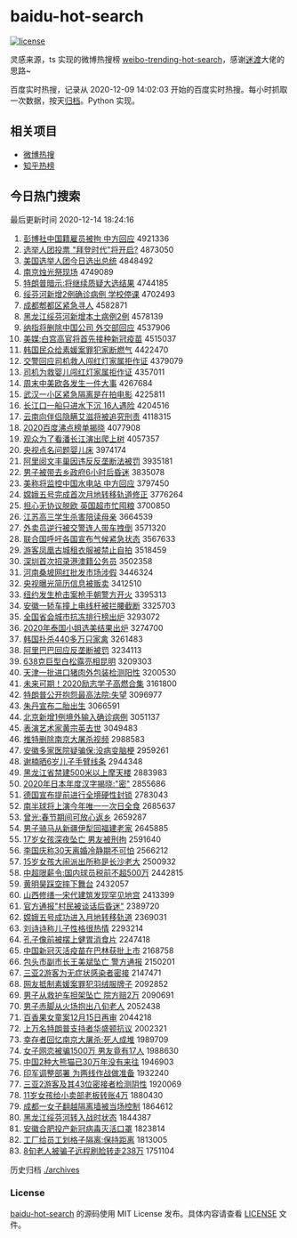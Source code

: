 # baidu-hot-search

[![license](https://img.shields.io/github/license/Arrackisarookie/baidu-hot-search)](https://github.com/Arrackisarookie/baidu-hot-search/blob/master/LICENSE)

灵感来源，ts 实现的微博热搜榜 [weibo-trending-hot-search](https://github.com/justjavac/weibo-trending-hot-search)，感谢[迷渡](https://github.com/justjavac)大佬的思路~

百度实时热搜，记录从 2020-12-09 14:02:03 开始的百度实时热搜。每小时抓取一次数据，按天[归档](./archives)。Python 实现。

## 相关项目
+ [微博热搜](https://github.com/Arrackisarookie/weibo-hot-search)
+ [知乎热榜](https://github.com/Arrackisarookie/zhihu-top-search)

## 今日热门搜索

<!-- Rank Begin -->

最后更新时间 2020-12-14 18:24:16

1. [彭博社中国籍雇员被拘 中方回应](http://www.baidu.com/baidu?cl=3&tn=SE_baiduhomet8_jmjb7mjw&rsv_dl=fyb_top&fr=top1000&wd=%C5%ED%B2%A9%C9%E7%D6%D0%B9%FA%BC%AE%B9%CD%D4%B1%B1%BB%BE%D0%20%D6%D0%B7%BD%BB%D8%D3%A6) 4921336
1. [选举人团投票 "拜登时代"将开启?](http://www.baidu.com/baidu?cl=3&tn=SE_baiduhomet8_jmjb7mjw&rsv_dl=fyb_top&fr=top1000&wd=%D1%A1%BE%D9%C8%CB%CD%C5%CD%B6%C6%B1%20%22%B0%DD%B5%C7%CA%B1%B4%FA%22%BD%AB%BF%AA%C6%F4%3F) 4873050
1. [美国选举人团今日选出总统](http://www.baidu.com/baidu?cl=3&tn=SE_baiduhomet8_jmjb7mjw&rsv_dl=fyb_top&fr=top1000&wd=%C3%C0%B9%FA%D1%A1%BE%D9%C8%CB%CD%C5%BD%F1%C8%D5%D1%A1%B3%F6%D7%DC%CD%B3) 4848492
1. [南京烛光祭现场](http://www.baidu.com/baidu?cl=3&tn=SE_baiduhomet8_jmjb7mjw&rsv_dl=fyb_top&fr=top1000&wd=%C4%CF%BE%A9%D6%F2%B9%E2%BC%C0%CF%D6%B3%A1) 4749089
1. [特朗普暗示:将继续质疑大选结果](http://www.baidu.com/baidu?cl=3&tn=SE_baiduhomet8_jmjb7mjw&rsv_dl=fyb_top&fr=top1000&wd=%CC%D8%C0%CA%C6%D5%B0%B5%CA%BE%3A%BD%AB%BC%CC%D0%F8%D6%CA%D2%C9%B4%F3%D1%A1%BD%E1%B9%FB) 4744185
1. [绥芬河新增2例确诊病例 学校停课](http://www.baidu.com/baidu?cl=3&tn=SE_baiduhomet8_jmjb7mjw&rsv_dl=fyb_top&fr=top1000&wd=%CB%E7%B7%D2%BA%D3%D0%C2%D4%F62%C0%FD%C8%B7%D5%EF%B2%A1%C0%FD%20%D1%A7%D0%A3%CD%A3%BF%CE) 4702493
1. [成都郫都区紧急寻人](http://www.baidu.com/baidu?cl=3&tn=SE_baiduhomet8_jmjb7mjw&rsv_dl=fyb_top&fr=top1000&wd=%B3%C9%B6%BC%DB%AF%B6%BC%C7%F8%BD%F4%BC%B1%D1%B0%C8%CB) 4582871
1. [黑龙江绥芬河新增本土病例2例](http://www.baidu.com/baidu?cl=3&tn=SE_baiduhomet8_jmjb7mjw&rsv_dl=fyb_top&fr=top1000&wd=%BA%DA%C1%FA%BD%AD%CB%E7%B7%D2%BA%D3%D0%C2%D4%F6%B1%BE%CD%C1%B2%A1%C0%FD2%C0%FD) 4578139
1. [纳指将删除中国公司 外交部回应](http://www.baidu.com/baidu?cl=3&tn=SE_baiduhomet8_jmjb7mjw&rsv_dl=fyb_top&fr=top1000&wd=%C4%C9%D6%B8%BD%AB%C9%BE%B3%FD%D6%D0%B9%FA%B9%AB%CB%BE%20%CD%E2%BD%BB%B2%BF%BB%D8%D3%A6) 4537906
1. [美媒:白宫高官将首先接种新冠疫苗](http://www.baidu.com/baidu?cl=3&tn=SE_baiduhomet8_jmjb7mjw&rsv_dl=fyb_top&fr=top1000&wd=%C3%C0%C3%BD%3A%B0%D7%B9%AC%B8%DF%B9%D9%BD%AB%CA%D7%CF%C8%BD%D3%D6%D6%D0%C2%B9%DA%D2%DF%C3%E7) 4515037
1. [韩国民众给素媛案罪犯家断燃气](http://www.baidu.com/baidu?cl=3&tn=SE_baiduhomet8_jmjb7mjw&rsv_dl=fyb_top&fr=top1000&wd=%BA%AB%B9%FA%C3%F1%D6%DA%B8%F8%CB%D8%E6%C2%B0%B8%D7%EF%B7%B8%BC%D2%B6%CF%C8%BC%C6%F8) 4422470
1. [交警回应司机救人闯红灯家属拒作证](http://www.baidu.com/baidu?cl=3&tn=SE_baiduhomet8_jmjb7mjw&rsv_dl=fyb_top&fr=top1000&wd=%BD%BB%BE%AF%BB%D8%D3%A6%CB%BE%BB%FA%BE%C8%C8%CB%B4%B3%BA%EC%B5%C6%BC%D2%CA%F4%BE%DC%D7%F7%D6%A4) 4379079
1. [司机为救婴儿闯红灯家属拒作证](http://www.baidu.com/baidu?cl=3&tn=SE_baiduhomet8_jmjb7mjw&rsv_dl=fyb_top&fr=top1000&wd=%CB%BE%BB%FA%CE%AA%BE%C8%D3%A4%B6%F9%B4%B3%BA%EC%B5%C6%BC%D2%CA%F4%BE%DC%D7%F7%D6%A4) 4357011
1. [周末中美欧各发生一件大事](http://www.baidu.com/baidu?cl=3&tn=SE_baiduhomet8_jmjb7mjw&rsv_dl=fyb_top&fr=top1000&wd=%D6%DC%C4%A9%D6%D0%C3%C0%C5%B7%B8%F7%B7%A2%C9%FA%D2%BB%BC%FE%B4%F3%CA%C2) 4267684
1. [武汉一小区紧急隔离是在拍电影](http://www.baidu.com/baidu?cl=3&tn=SE_baiduhomet8_jmjb7mjw&rsv_dl=fyb_top&fr=top1000&wd=%CE%E4%BA%BA%D2%BB%D0%A1%C7%F8%BD%F4%BC%B1%B8%F4%C0%EB%CA%C7%D4%DA%C5%C4%B5%E7%D3%B0) 4225811
1. [长江口一船只进水下沉 16人遇险](http://www.baidu.com/baidu?cl=3&tn=SE_baiduhomet8_jmjb7mjw&rsv_dl=fyb_top&fr=top1000&wd=%B3%A4%BD%AD%BF%DA%D2%BB%B4%AC%D6%BB%BD%F8%CB%AE%CF%C2%B3%C1%2016%C8%CB%D3%F6%CF%D5) 4204516
1. [云南向伴侣隐瞒艾滋将被追究刑责](http://www.baidu.com/baidu?cl=3&tn=SE_baiduhomet8_jmjb7mjw&rsv_dl=fyb_top&fr=top1000&wd=%D4%C6%C4%CF%CF%F2%B0%E9%C2%C2%D2%FE%C2%F7%B0%AC%D7%CC%BD%AB%B1%BB%D7%B7%BE%BF%D0%CC%D4%F0) 4118315
1. [2020百度沸点榜单揭晓](http://www.baidu.com/baidu?cl=3&tn=SE_baiduhomet8_jmjb7mjw&rsv_dl=fyb_top&fr=top1000&wd=2020%B0%D9%B6%C8%B7%D0%B5%E3%B0%F1%B5%A5%BD%D2%CF%FE) 4077908
1. [观众为了看潘长江演出爬上树](http://www.baidu.com/baidu?cl=3&tn=SE_baiduhomet8_jmjb7mjw&rsv_dl=fyb_top&fr=top1000&wd=%B9%DB%D6%DA%CE%AA%C1%CB%BF%B4%C5%CB%B3%A4%BD%AD%D1%DD%B3%F6%C5%C0%C9%CF%CA%F7) 4057357
1. [央视点名问题婴儿床](http://www.baidu.com/baidu?cl=3&tn=SE_baiduhomet8_jmjb7mjw&rsv_dl=fyb_top&fr=top1000&wd=%D1%EB%CA%D3%B5%E3%C3%FB%CE%CA%CC%E2%D3%A4%B6%F9%B4%B2) 3974174
1. [阿里阅文丰巢因违反反垄断法被罚](http://www.baidu.com/baidu?cl=3&tn=SE_baiduhomet8_jmjb7mjw&rsv_dl=fyb_top&fr=top1000&wd=%B0%A2%C0%EF%D4%C4%CE%C4%B7%E1%B3%B2%D2%F2%CE%A5%B7%B4%B7%B4%C2%A2%B6%CF%B7%A8%B1%BB%B7%A3) 3935181
1. [男子被带去乡政府6小时后昏迷](http://www.baidu.com/baidu?cl=3&tn=SE_baiduhomet8_jmjb7mjw&rsv_dl=fyb_top&fr=top1000&wd=%C4%D0%D7%D3%B1%BB%B4%F8%C8%A5%CF%E7%D5%FE%B8%AE6%D0%A1%CA%B1%BA%F3%BB%E8%C3%D4) 3835078
1. [美称将监控中国水电站 中方回应](http://www.baidu.com/baidu?cl=3&tn=SE_baiduhomet8_jmjb7mjw&rsv_dl=fyb_top&fr=top1000&wd=%C3%C0%B3%C6%BD%AB%BC%E0%BF%D8%D6%D0%B9%FA%CB%AE%B5%E7%D5%BE%20%D6%D0%B7%BD%BB%D8%D3%A6) 3797450
1. [嫦娥五号完成首次月地转移轨道修正](http://www.baidu.com/baidu?cl=3&tn=SE_baiduhomet8_jmjb7mjw&rsv_dl=fyb_top&fr=top1000&wd=%E6%CF%B6%F0%CE%E5%BA%C5%CD%EA%B3%C9%CA%D7%B4%CE%D4%C2%B5%D8%D7%AA%D2%C6%B9%EC%B5%C0%D0%DE%D5%FD) 3776264
1. [担心无协议脱欧 英国超市忙囤粮](http://www.baidu.com/baidu?cl=3&tn=SE_baiduhomet8_jmjb7mjw&rsv_dl=fyb_top&fr=top1000&wd=%B5%A3%D0%C4%CE%DE%D0%AD%D2%E9%CD%D1%C5%B7%20%D3%A2%B9%FA%B3%AC%CA%D0%C3%A6%B6%DA%C1%B8) 3700850
1. [江苏高三学生杀害陪读母亲](http://www.baidu.com/baidu?cl=3&tn=SE_baiduhomet8_jmjb7mjw&rsv_dl=fyb_top&fr=top1000&wd=%BD%AD%CB%D5%B8%DF%C8%FD%D1%A7%C9%FA%C9%B1%BA%A6%C5%E3%B6%C1%C4%B8%C7%D7) 3664539
1. [外卖员逆行被交警连人带车拽倒](http://www.baidu.com/baidu?cl=3&tn=SE_baiduhomet8_jmjb7mjw&rsv_dl=fyb_top&fr=top1000&wd=%CD%E2%C2%F4%D4%B1%C4%E6%D0%D0%B1%BB%BD%BB%BE%AF%C1%AC%C8%CB%B4%F8%B3%B5%D7%A7%B5%B9) 3571320
1. [联合国呼吁各国宣布气候紧急状态](http://www.baidu.com/baidu?cl=3&tn=SE_baiduhomet8_jmjb7mjw&rsv_dl=fyb_top&fr=top1000&wd=%C1%AA%BA%CF%B9%FA%BA%F4%D3%F5%B8%F7%B9%FA%D0%FB%B2%BC%C6%F8%BA%F2%BD%F4%BC%B1%D7%B4%CC%AC) 3567633
1. [游客凤凰古城租衣服被禁止自拍](http://www.baidu.com/baidu?cl=3&tn=SE_baiduhomet8_jmjb7mjw&rsv_dl=fyb_top&fr=top1000&wd=%D3%CE%BF%CD%B7%EF%BB%CB%B9%C5%B3%C7%D7%E2%D2%C2%B7%FE%B1%BB%BD%FB%D6%B9%D7%D4%C5%C4) 3518459
1. [深圳首次招录港澳籍公务员](http://www.baidu.com/baidu?cl=3&tn=SE_baiduhomet8_jmjb7mjw&rsv_dl=fyb_top&fr=top1000&wd=%C9%EE%DB%DA%CA%D7%B4%CE%D5%D0%C2%BC%B8%DB%B0%C4%BC%AE%B9%AB%CE%F1%D4%B1) 3502358
1. [河南桑坡网红批发市场涉假](http://www.baidu.com/baidu?cl=3&tn=SE_baiduhomet8_jmjb7mjw&rsv_dl=fyb_top&fr=top1000&wd=%BA%D3%C4%CF%C9%A3%C6%C2%CD%F8%BA%EC%C5%FA%B7%A2%CA%D0%B3%A1%C9%E6%BC%D9) 3446324
1. [央视曝光简历信息被贩卖](http://www.baidu.com/baidu?cl=3&tn=SE_baiduhomet8_jmjb7mjw&rsv_dl=fyb_top&fr=top1000&wd=%D1%EB%CA%D3%C6%D8%B9%E2%BC%F2%C0%FA%D0%C5%CF%A2%B1%BB%B7%B7%C2%F4) 3412510
1. [纽约发生枪击案枪手朝警方开火](http://www.baidu.com/baidu?cl=3&tn=SE_baiduhomet8_jmjb7mjw&rsv_dl=fyb_top&fr=top1000&wd=%C5%A6%D4%BC%B7%A2%C9%FA%C7%B9%BB%F7%B0%B8%C7%B9%CA%D6%B3%AF%BE%AF%B7%BD%BF%AA%BB%F0) 3395313
1. [安徽一轿车撞上电线杆被拦腰截断](http://www.baidu.com/baidu?cl=3&tn=SE_baiduhomet8_jmjb7mjw&rsv_dl=fyb_top&fr=top1000&wd=%B0%B2%BB%D5%D2%BB%BD%CE%B3%B5%D7%B2%C9%CF%B5%E7%CF%DF%B8%CB%B1%BB%C0%B9%D1%FC%BD%D8%B6%CF) 3325703
1. [全国省会城市抗冻排行榜出炉](http://www.baidu.com/baidu?cl=3&tn=SE_baiduhomet8_jmjb7mjw&rsv_dl=fyb_top&fr=top1000&wd=%C8%AB%B9%FA%CA%A1%BB%E1%B3%C7%CA%D0%BF%B9%B6%B3%C5%C5%D0%D0%B0%F1%B3%F6%C2%AF) 3293072
1. [2020年泰国小姐选美结果出炉](http://www.baidu.com/baidu?cl=3&tn=SE_baiduhomet8_jmjb7mjw&rsv_dl=fyb_top&fr=top1000&wd=2020%C4%EA%CC%A9%B9%FA%D0%A1%BD%E3%D1%A1%C3%C0%BD%E1%B9%FB%B3%F6%C2%AF) 3274700
1. [韩国扑杀440多万只家禽](http://www.baidu.com/baidu?cl=3&tn=SE_baiduhomet8_jmjb7mjw&rsv_dl=fyb_top&fr=top1000&wd=%BA%AB%B9%FA%C6%CB%C9%B1440%B6%E0%CD%F2%D6%BB%BC%D2%C7%DD) 3261483
1. [阿里巴巴回应反垄断被罚](http://www.baidu.com/baidu?cl=3&tn=SE_baiduhomet8_jmjb7mjw&rsv_dl=fyb_top&fr=top1000&wd=%B0%A2%C0%EF%B0%CD%B0%CD%BB%D8%D3%A6%B7%B4%C2%A2%B6%CF%B1%BB%B7%A3) 3234113
1. [638克巨型白松露亮相昆明](http://www.baidu.com/baidu?cl=3&tn=SE_baiduhomet8_jmjb7mjw&rsv_dl=fyb_top&fr=top1000&wd=638%BF%CB%BE%DE%D0%CD%B0%D7%CB%C9%C2%B6%C1%C1%CF%E0%C0%A5%C3%F7) 3209303
1. [天津一批进口猪肉外包装检测阳性](http://www.baidu.com/baidu?cl=3&tn=SE_baiduhomet8_jmjb7mjw&rsv_dl=fyb_top&fr=top1000&wd=%CC%EC%BD%F2%D2%BB%C5%FA%BD%F8%BF%DA%D6%ED%C8%E2%CD%E2%B0%FC%D7%B0%BC%EC%B2%E2%D1%F4%D0%D4) 3200530
1. [未来可期！2020励志学子高燃合集](http://www.baidu.com/baidu?cl=3&tn=SE_baiduhomet8_jmjb7mjw&rsv_dl=fyb_top&fr=top1000&wd=%CE%B4%C0%B4%BF%C9%C6%DA%A3%A12020%C0%F8%D6%BE%D1%A7%D7%D3%B8%DF%C8%BC%BA%CF%BC%AF) 3161800
1. [特朗普公开抱怨最高法院:失望](http://www.baidu.com/baidu?cl=3&tn=SE_baiduhomet8_jmjb7mjw&rsv_dl=fyb_top&fr=top1000&wd=%CC%D8%C0%CA%C6%D5%B9%AB%BF%AA%B1%A7%D4%B9%D7%EE%B8%DF%B7%A8%D4%BA%3A%CA%A7%CD%FB) 3096977
1. [朱丹宣布二胎出生](http://www.baidu.com/baidu?cl=3&tn=SE_baiduhomet8_jmjb7mjw&rsv_dl=fyb_top&fr=top1000&wd=%D6%EC%B5%A4%D0%FB%B2%BC%B6%FE%CC%A5%B3%F6%C9%FA) 3066591
1. [北京新增1例境外输入确诊病例](http://www.baidu.com/baidu?cl=3&tn=SE_baiduhomet8_jmjb7mjw&rsv_dl=fyb_top&fr=top1000&wd=%B1%B1%BE%A9%D0%C2%D4%F61%C0%FD%BE%B3%CD%E2%CA%E4%C8%EB%C8%B7%D5%EF%B2%A1%C0%FD) 3051137
1. [表演艺术家黄宗英去世](http://www.baidu.com/baidu?cl=3&tn=SE_baiduhomet8_jmjb7mjw&rsv_dl=fyb_top&fr=top1000&wd=%B1%ED%D1%DD%D2%D5%CA%F5%BC%D2%BB%C6%D7%DA%D3%A2%C8%A5%CA%C0) 3049483
1. [推特删除南京大屠杀视频](http://www.baidu.com/baidu?cl=3&tn=SE_baiduhomet8_jmjb7mjw&rsv_dl=fyb_top&fr=top1000&wd=%CD%C6%CC%D8%C9%BE%B3%FD%C4%CF%BE%A9%B4%F3%CD%C0%C9%B1%CA%D3%C6%B5) 2988583
1. [安徽多家医院疑骗保:没病变脑梗](http://www.baidu.com/baidu?cl=3&tn=SE_baiduhomet8_jmjb7mjw&rsv_dl=fyb_top&fr=top1000&wd=%B0%B2%BB%D5%B6%E0%BC%D2%D2%BD%D4%BA%D2%C9%C6%AD%B1%A3%3A%C3%BB%B2%A1%B1%E4%C4%D4%B9%A3) 2959261
1. [谢楠晒6岁儿子手臂线条](http://www.baidu.com/baidu?cl=3&tn=SE_baiduhomet8_jmjb7mjw&rsv_dl=fyb_top&fr=top1000&wd=%D0%BB%E9%AA%C9%B96%CB%EA%B6%F9%D7%D3%CA%D6%B1%DB%CF%DF%CC%F5) 2944348
1. [黑龙江省禁建500米以上摩天楼](http://www.baidu.com/baidu?cl=3&tn=SE_baiduhomet8_jmjb7mjw&rsv_dl=fyb_top&fr=top1000&wd=%BA%DA%C1%FA%BD%AD%CA%A1%BD%FB%BD%A8500%C3%D7%D2%D4%C9%CF%C4%A6%CC%EC%C2%A5) 2883983
1. [2020年日本年度汉字揭晓:"密"](http://www.baidu.com/baidu?cl=3&tn=SE_baiduhomet8_jmjb7mjw&rsv_dl=fyb_top&fr=top1000&wd=2020%C4%EA%C8%D5%B1%BE%C4%EA%B6%C8%BA%BA%D7%D6%BD%D2%CF%FE%3A%22%C3%DC%22) 2855686
1. [德国宣布提前进行全境硬性封锁](http://www.baidu.com/baidu?cl=3&tn=SE_baiduhomet8_jmjb7mjw&rsv_dl=fyb_top&fr=top1000&wd=%B5%C2%B9%FA%D0%FB%B2%BC%CC%E1%C7%B0%BD%F8%D0%D0%C8%AB%BE%B3%D3%B2%D0%D4%B7%E2%CB%F8) 2783043
1. [南半球将上演今年唯一一次日全食](http://www.baidu.com/baidu?cl=3&tn=SE_baiduhomet8_jmjb7mjw&rsv_dl=fyb_top&fr=top1000&wd=%C4%CF%B0%EB%C7%F2%BD%AB%C9%CF%D1%DD%BD%F1%C4%EA%CE%A8%D2%BB%D2%BB%B4%CE%C8%D5%C8%AB%CA%B3) 2685637
1. [曾光:春节期间可放心返乡](http://www.baidu.com/baidu?cl=3&tn=SE_baiduhomet8_jmjb7mjw&rsv_dl=fyb_top&fr=top1000&wd=%D4%F8%B9%E2%3A%B4%BA%BD%DA%C6%DA%BC%E4%BF%C9%B7%C5%D0%C4%B7%B5%CF%E7) 2659287
1. [男子骑马从新疆伊犁回福建老家](http://www.baidu.com/baidu?cl=3&tn=SE_baiduhomet8_jmjb7mjw&rsv_dl=fyb_top&fr=top1000&wd=%C4%D0%D7%D3%C6%EF%C2%ED%B4%D3%D0%C2%BD%AE%D2%C1%C0%E7%BB%D8%B8%A3%BD%A8%C0%CF%BC%D2) 2645885
1. [17岁女孩深夜坠亡 男友被刑拘](http://www.baidu.com/baidu?cl=3&tn=SE_baiduhomet8_jmjb7mjw&rsv_dl=fyb_top&fr=top1000&wd=17%CB%EA%C5%AE%BA%A2%C9%EE%D2%B9%D7%B9%CD%F6%20%C4%D0%D3%D1%B1%BB%D0%CC%BE%D0) 2591640
1. [李国庆称30天离婚冷静期不可怕](http://www.baidu.com/baidu?cl=3&tn=SE_baiduhomet8_jmjb7mjw&rsv_dl=fyb_top&fr=top1000&wd=%C0%EE%B9%FA%C7%EC%B3%C630%CC%EC%C0%EB%BB%E9%C0%E4%BE%B2%C6%DA%B2%BB%BF%C9%C5%C2) 2566212
1. [15岁女孩大闹派出所称是长沙老大](http://www.baidu.com/baidu?cl=3&tn=SE_baiduhomet8_jmjb7mjw&rsv_dl=fyb_top&fr=top1000&wd=15%CB%EA%C5%AE%BA%A2%B4%F3%C4%D6%C5%C9%B3%F6%CB%F9%B3%C6%CA%C7%B3%A4%C9%B3%C0%CF%B4%F3) 2500932
1. [中超限薪令:国内球员税前不超500万](http://www.baidu.com/baidu?cl=3&tn=SE_baiduhomet8_jmjb7mjw&rsv_dl=fyb_top&fr=top1000&wd=%D6%D0%B3%AC%CF%DE%D0%BD%C1%EE%3A%B9%FA%C4%DA%C7%F2%D4%B1%CB%B0%C7%B0%B2%BB%B3%AC500%CD%F2) 2442815
1. [黄明昊踩空摔下舞台](http://www.baidu.com/baidu?cl=3&tn=SE_baiduhomet8_jmjb7mjw&rsv_dl=fyb_top&fr=top1000&wd=%BB%C6%C3%F7%EA%BB%B2%C8%BF%D5%CB%A4%CF%C2%CE%E8%CC%A8) 2432057
1. [山西修缮一宋代建筑发现罕见地宫](http://www.baidu.com/baidu?cl=3&tn=SE_baiduhomet8_jmjb7mjw&rsv_dl=fyb_top&fr=top1000&wd=%C9%BD%CE%F7%D0%DE%C9%C9%D2%BB%CB%CE%B4%FA%BD%A8%D6%FE%B7%A2%CF%D6%BA%B1%BC%FB%B5%D8%B9%AC) 2413399
1. [官方通报"村民被谈话后昏迷"](http://www.baidu.com/baidu?cl=3&tn=SE_baiduhomet8_jmjb7mjw&rsv_dl=fyb_top&fr=top1000&wd=%B9%D9%B7%BD%CD%A8%B1%A8%22%B4%E5%C3%F1%B1%BB%CC%B8%BB%B0%BA%F3%BB%E8%C3%D4%22) 2389720
1. [嫦娥五号成功进入月地转移轨道](http://www.baidu.com/baidu?cl=3&tn=SE_baiduhomet8_jmjb7mjw&rsv_dl=fyb_top&fr=top1000&wd=%E6%CF%B6%F0%CE%E5%BA%C5%B3%C9%B9%A6%BD%F8%C8%EB%D4%C2%B5%D8%D7%AA%D2%C6%B9%EC%B5%C0) 2369031
1. [刘诗诗称儿子性格很热情](http://www.baidu.com/baidu?cl=3&tn=SE_baiduhomet8_jmjb7mjw&rsv_dl=fyb_top&fr=top1000&wd=%C1%F5%CA%AB%CA%AB%B3%C6%B6%F9%D7%D3%D0%D4%B8%F1%BA%DC%C8%C8%C7%E9) 2293214
1. [孔子像前被摆上健胃消食片](http://www.baidu.com/baidu?cl=3&tn=SE_baiduhomet8_jmjb7mjw&rsv_dl=fyb_top&fr=top1000&wd=%BF%D7%D7%D3%CF%F1%C7%B0%B1%BB%B0%DA%C9%CF%BD%A1%CE%B8%CF%FB%CA%B3%C6%AC) 2247418
1. [中国新冠灭活疫苗在巴林获批上市](http://www.baidu.com/baidu?cl=3&tn=SE_baiduhomet8_jmjb7mjw&rsv_dl=fyb_top&fr=top1000&wd=%D6%D0%B9%FA%D0%C2%B9%DA%C3%F0%BB%EE%D2%DF%C3%E7%D4%DA%B0%CD%C1%D6%BB%F1%C5%FA%C9%CF%CA%D0) 2168758
1. [包头市副市长王美斌坠亡 警方通报](http://www.baidu.com/baidu?cl=3&tn=SE_baiduhomet8_jmjb7mjw&rsv_dl=fyb_top&fr=top1000&wd=%B0%FC%CD%B7%CA%D0%B8%B1%CA%D0%B3%A4%CD%F5%C3%C0%B1%F3%D7%B9%CD%F6%20%BE%AF%B7%BD%CD%A8%B1%A8) 2150201
1. [三亚2游客为无症状感染者密接](http://www.baidu.com/baidu?cl=3&tn=SE_baiduhomet8_jmjb7mjw&rsv_dl=fyb_top&fr=top1000&wd=%C8%FD%D1%C72%D3%CE%BF%CD%CE%AA%CE%DE%D6%A2%D7%B4%B8%D0%C8%BE%D5%DF%C3%DC%BD%D3) 2147471
1. [网友抵制素媛案罪犯羽绒服牌子](http://www.baidu.com/baidu?cl=3&tn=SE_baiduhomet8_jmjb7mjw&rsv_dl=fyb_top&fr=top1000&wd=%CD%F8%D3%D1%B5%D6%D6%C6%CB%D8%E6%C2%B0%B8%D7%EF%B7%B8%D3%F0%C8%DE%B7%FE%C5%C6%D7%D3) 2092852
1. [男子从救护车担架坠亡 院方赔2万](http://www.baidu.com/baidu?cl=3&tn=SE_baiduhomet8_jmjb7mjw&rsv_dl=fyb_top&fr=top1000&wd=%C4%D0%D7%D3%B4%D3%BE%C8%BB%A4%B3%B5%B5%A3%BC%DC%D7%B9%CD%F6%20%D4%BA%B7%BD%C5%E22%CD%F2) 2090691
1. [男子赤脚从火场抱出八旬老人](http://www.baidu.com/baidu?cl=3&tn=SE_baiduhomet8_jmjb7mjw&rsv_dl=fyb_top&fr=top1000&wd=%C4%D0%D7%D3%B3%E0%BD%C5%B4%D3%BB%F0%B3%A1%B1%A7%B3%F6%B0%CB%D1%AE%C0%CF%C8%CB) 2052438
1. [百香果女童案12月15日再审](http://www.baidu.com/baidu?cl=3&tn=SE_baiduhomet8_jmjb7mjw&rsv_dl=fyb_top&fr=top1000&wd=%B0%D9%CF%E3%B9%FB%C5%AE%CD%AF%B0%B812%D4%C215%C8%D5%D4%D9%C9%F3) 2044218
1. [上万名特朗普支持者华盛顿抗议](http://www.baidu.com/baidu?cl=3&tn=SE_baiduhomet8_jmjb7mjw&rsv_dl=fyb_top&fr=top1000&wd=%C9%CF%CD%F2%C3%FB%CC%D8%C0%CA%C6%D5%D6%A7%B3%D6%D5%DF%BB%AA%CA%A2%B6%D9%BF%B9%D2%E9) 2002321
1. [幸存者回忆南京大屠杀:死人成堆](http://www.baidu.com/baidu?cl=3&tn=SE_baiduhomet8_jmjb7mjw&rsv_dl=fyb_top&fr=top1000&wd=%D0%D2%B4%E6%D5%DF%BB%D8%D2%E4%C4%CF%BE%A9%B4%F3%CD%C0%C9%B1%3A%CB%C0%C8%CB%B3%C9%B6%D1) 1989709
1. [女子网恋被骗1500万 男友竟有17人](http://www.baidu.com/baidu?cl=3&tn=SE_baiduhomet8_jmjb7mjw&rsv_dl=fyb_top&fr=top1000&wd=%C5%AE%D7%D3%CD%F8%C1%B5%B1%BB%C6%AD1500%CD%F2%20%C4%D0%D3%D1%BE%B9%D3%D017%C8%CB) 1988630
1. [中国2种大熊猫已30万年没有来往](http://www.baidu.com/baidu?cl=3&tn=SE_baiduhomet8_jmjb7mjw&rsv_dl=fyb_top&fr=top1000&wd=%D6%D0%B9%FA2%D6%D6%B4%F3%D0%DC%C3%A8%D2%D130%CD%F2%C4%EA%C3%BB%D3%D0%C0%B4%CD%F9) 1946903
1. [印军调整部署 为两线作战做准备](http://www.baidu.com/baidu?cl=3&tn=SE_baiduhomet8_jmjb7mjw&rsv_dl=fyb_top&fr=top1000&wd=%D3%A1%BE%FC%B5%F7%D5%FB%B2%BF%CA%F0%20%CE%AA%C1%BD%CF%DF%D7%F7%D5%BD%D7%F6%D7%BC%B1%B8) 1932240
1. [三亚2游客及其43位密接者检测阴性](http://www.baidu.com/baidu?cl=3&tn=SE_baiduhomet8_jmjb7mjw&rsv_dl=fyb_top&fr=top1000&wd=%C8%FD%D1%C72%D3%CE%BF%CD%BC%B0%C6%E443%CE%BB%C3%DC%BD%D3%D5%DF%BC%EC%B2%E2%D2%F5%D0%D4) 1920069
1. [11岁女孩给小卖部老板转账4万](http://www.baidu.com/baidu?cl=3&tn=SE_baiduhomet8_jmjb7mjw&rsv_dl=fyb_top&fr=top1000&wd=11%CB%EA%C5%AE%BA%A2%B8%F8%D0%A1%C2%F4%B2%BF%C0%CF%B0%E5%D7%AA%D5%CB4%CD%F2) 1880430
1. [成都一女子翻越隔离墙被当场控制](http://www.baidu.com/baidu?cl=3&tn=SE_baiduhomet8_jmjb7mjw&rsv_dl=fyb_top&fr=top1000&wd=%B3%C9%B6%BC%D2%BB%C5%AE%D7%D3%B7%AD%D4%BD%B8%F4%C0%EB%C7%BD%B1%BB%B5%B1%B3%A1%BF%D8%D6%C6) 1864612
1. [黑龙江绥芬河转入战时状态](http://www.baidu.com/baidu?cl=3&tn=SE_baiduhomet8_jmjb7mjw&rsv_dl=fyb_top&fr=top1000&wd=%BA%DA%C1%FA%BD%AD%CB%E7%B7%D2%BA%D3%D7%AA%C8%EB%D5%BD%CA%B1%D7%B4%CC%AC) 1844387
1. [安徽合肥投产新冠病毒灭活口罩](http://www.baidu.com/baidu?cl=3&tn=SE_baiduhomet8_jmjb7mjw&rsv_dl=fyb_top&fr=top1000&wd=%B0%B2%BB%D5%BA%CF%B7%CA%CD%B6%B2%FA%D0%C2%B9%DA%B2%A1%B6%BE%C3%F0%BB%EE%BF%DA%D5%D6) 1823814
1. [工厂给员工划格子隔离:保持距离](http://www.baidu.com/baidu?cl=3&tn=SE_baiduhomet8_jmjb7mjw&rsv_dl=fyb_top&fr=top1000&wd=%B9%A4%B3%A7%B8%F8%D4%B1%B9%A4%BB%AE%B8%F1%D7%D3%B8%F4%C0%EB%3A%B1%A3%B3%D6%BE%E0%C0%EB) 1813005
1. [8旬老人被骗子远程刷脸转走238万](http://www.baidu.com/baidu?cl=3&tn=SE_baiduhomet8_jmjb7mjw&rsv_dl=fyb_top&fr=top1000&wd=8%D1%AE%C0%CF%C8%CB%B1%BB%C6%AD%D7%D3%D4%B6%B3%CC%CB%A2%C1%B3%D7%AA%D7%DF238%CD%F2) 1751104
<!-- Rank End -->

历史归档 [./archives](./archives)

### License

[baidu-hot-search](https://github.com/Arrackisarookie/baidu-hot-search) 的源码使用 MIT License 发布。具体内容请查看 [LICENSE](./LICENSE) 文件。

